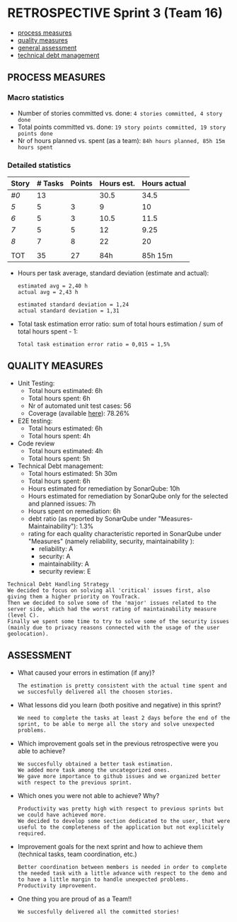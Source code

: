 RETROSPECTIVE Sprint 3 (Team 16)
=====================================


- [process measures](#process-measures)
- [quality measures](#quality-measures)
- [general assessment](#assessment)
- [technical debt management](#technical-debt-management)

## PROCESS MEASURES 

### Macro statistics

- Number of stories committed vs. done: `4 stories committed, 4 story done`
- Total points committed vs. done: `19 story points committed, 19 story points done`
- Nr of hours planned vs. spent (as a team): `84h hours planned, 85h 15m hours spent`

### Detailed statistics

| Story  | # Tasks       | Points | Hours est. | Hours actual |
|--------|---------------|--------|------------|--------------|
| _#0_   |   13          |        |     30.5   |     34.5     |
| _5_    |   5           |   3    |     9      |     10       |
| _6_    |   5           |   3    |     10.5   |     11.5     |
| _7_    |   5           |   5    |     12     |     9.25     |       
| _8_    |   7           |   8    |     22     |     20       |       
||
| TOT    |   35          |   27   |     84h    |   85h 15m    |

- Hours per task average, standard deviation (estimate and actual):

      estimated avg = 2,40 h
      actual avg = 2,43 h
      
      estimated standard deviation = 1,24
      actual standard deviation = 1,31

- Total task estimation error ratio: sum of total hours estimation / sum of total hours spent - 1:

      Total task estimation error ratio = 0,015 = 1,5%


## QUALITY MEASURES 

- Unit Testing:
  - Total hours estimated: 6h
  - Total hours spent: 6h
  - Nr of automated unit test cases: 56
  - Coverage (available [here](./../server/test_results/3_sprint_unitTestResult.txt)): 78.26%
- E2E testing:
  - Total hours estimated: 6h
  - Total hours spent: 4h 
- Code review
  - Total hours estimated: 4h
  - Total hours spent: 5h
- Technical Debt management:
  - Total hours estimated: 5h 30m
  - Total hours spent: 6h
  - Hours estimated for remediation by SonarQube: 10h
  - Hours estimated for remediation by SonarQube only for the selected and planned issues: 7h
  - Hours spent on remediation: 6h
  - debt ratio (as reported by SonarQube under "Measures-Maintainability"): 1.3%
  - rating for each quality characteristic reported in SonarQube under "Measures" (namely reliability, security, maintainability ):
      - reliability: A
      - security: A
      - maintainability: A
      - security review: E

```
Technical Debt Handling Strategy
We decided to focus on solving all 'critical' issues first, also giving them a higher priority on YouTrack.
Then we decided to solve some of the 'major' issues related to the server side, which had the worst rating of maintainability measure (level C).
Finally we spent some time to try to solve some of the security issues (mainly due to privacy reasons connected with the usage of the user geolocation).
```

## ASSESSMENT

- What caused your errors in estimation (if any)?

      The estimation is pretty consistent with the actual time spent and we succesfully delivered all the choosen stories. 

- What lessons did you learn (both positive and negative) in this sprint?

      We need to complete the tasks at least 2 days before the end of the sprint, to be able to merge all the story and solve unexpected problems.

- Which improvement goals set in the previous retrospective were you able to achieve?

      We succesfully obtained a better task estimation. 
      We added more task among the uncategorized ones. 
      We gave more importance to github issues and we organized better with respect to the previous sprint. 
  
- Which ones you were not able to achieve? Why?

      Productivity was pretty high with respect to previous sprints but we could have achieved more. 
      We decided to develop some section dedicated to the user, that were useful to the completeness of the application but not explicitely required.  

- Improvement goals for the next sprint and how to achieve them (technical tasks, team coordination, etc.)

      Better coordination between members is needed in order to complete the needed task with a little advance with respect to the demo and to have a little margin to handle unexpected problems.
      Productivity improvement. 

- One thing you are proud of as a Team!!

      We succesfully delivered all the committed stories!
